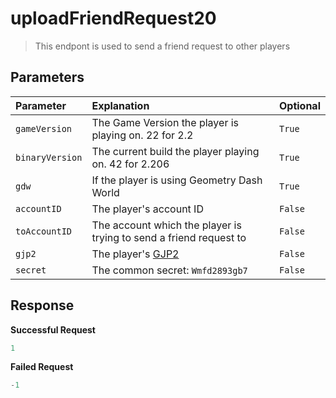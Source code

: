 # uploadFriendRequest20

> This endpont is used to send a friend request to other players

## Parameters

| Parameter       | Explanation                                                        | Optional |
| :-------------- | :----------------------------------------------------------------- | -------- |
| `gameVersion`   | The Game Version the player is playing on. 22 for 2.2              | `True`   |
| `binaryVersion` | The current build the player playing on. 42 for 2.206              | `True`   |
| `gdw`           | If the player is using Geometry Dash World                         | `True`   |
| `accountID`     | The player's account ID                                            | `False`  |
| `toAccountID`   | The account which the player is trying to send a friend request to | `False`  |
| `gjp2`          | The player's [GJP2](/topics/encryption/gjp.md)                     | `False`  |
| `secret`        | The common secret: `Wmfd2893gb7`                                   | `False`  |

## Response

**Successful Request**

```py
1
```

**Failed Request**

```py
-1
```
